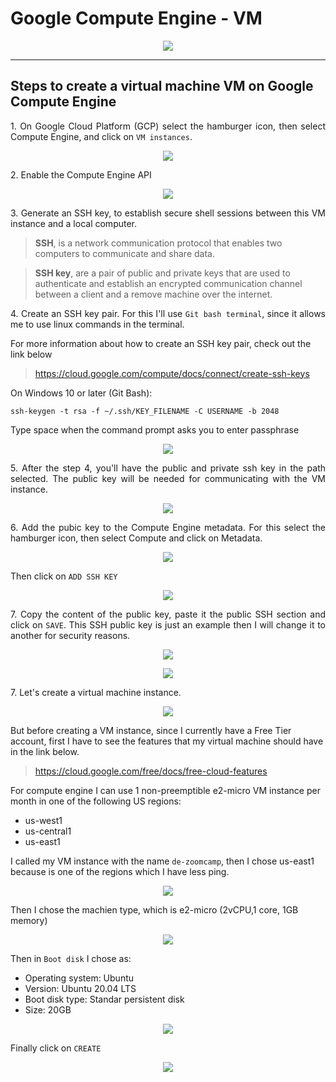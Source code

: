 # Google Compute Engine - VM

<p align="center">
  <img src="images\google_compute_engine.png">
</p>

---

## Steps to create a virtual machine VM on Google Compute Engine 

<p align="justify">
1. On Google Cloud Platform (GCP) select the hamburger icon, then select Compute Engine, and click on <code>VM instances</code>.
</p>

<p align="center">
  <img src="images\compute_engine_vm.png">
</p>

<p align="justify">
2. Enable the Compute Engine API
</p>

<p align="center">
  <img src="images\compute_engine_api.png">
</p>

<p align="justify">
3. Generate an SSH key, to establish secure shell sessions between  this VM instance and a local computer.

><b>SSH</b>, is a network communication protocol that enables two computers to communicate and share data.

><b>SSH key</b>,  are a pair of public and private keys that are used to authenticate and establish an encrypted communication channel between a client and a remove machine over the internet.
</p>

<p align="justify">
4. Create an SSH key pair. For this I'll use <code>Git bash terminal</code>, since it allows me to use linux commands in the terminal.

For more information about how to create an SSH key pair, check out the link below
</p>

> https://cloud.google.com/compute/docs/connect/create-ssh-keys

On Windows 10 or later (Git Bash):

    ssh-keygen -t rsa -f ~/.ssh/KEY_FILENAME -C USERNAME -b 2048

Type space when the command prompt asks you to enter passphrase

<p align="center">
  <img src="images\ssh_key.png">
</p>

<p align="justify">
5. After the step 4, you'll have the public and private ssh key in the path selected. The public key will be needed for communicating with  the VM instance.
</p>

<p align="center">
  <img src="images\ssh_ls.png">
</p>

<p align="justify">
6. Add the pubic key to the Compute Engine metadata. For this select the hamburger icon, then select Compute and click on Metadata.
</p>

<p align="center">
  <img src="images\metadata_compute_engine.png">
</p>

Then click on <code>ADD SSH KEY</code>

<p align="center">
  <img src="images\public_key_added.png">
</p>

<p align="justify">
7. Copy the content of the public key, paste it the public SSH section and click on <code>SAVE</code>. This SSH public key is just an example  then I will change it to another for security reasons.
</p>

<p align="center">
  <img src="images\cat_gcp.png">
</p>

<p align="center">
  <img src="images\ssh_key_added.png">
</p>

<p align="justify">
7. Let's create a virtual machine instance.
</p>

<p align="center">
  <img src="images\create_vm_instance.png">
</p>

But before creating a VM instance, since I currently have a Free Tier account, first I have to see the features that my virtual machine should have in the link below.

   > https://cloud.google.com/free/docs/free-cloud-features

For compute engine I can use 1 non-preemptible e2-micro VM instance per month in one of the following US regions:

- us-west1
- us-central1
- us-east1

I called my VM instance with the name <code>de-zoomcamp</code>, then I chose us-east1 because is one of the regions which I have less ping.

<p align="center">
  <img src="images\name_vm.png">
</p>

Then I chose the machien type, which is e2-micro (2vCPU,1 core, 1GB memory)
<p align="center">
  <img src="images\e2_instance.png">
</p>

Then in <code>Boot disk</code> I chose as:

- Operating system: Ubuntu
- Version: Ubuntu 20.04 LTS 
- Boot disk type: Standar persistent disk
- Size: 20GB

<p align="center">
  <img src="images\boot_disk.png">
</p>

Finally click on <code>CREATE</code>

<p align="center">
  <img src="images\finally_create_vm.png">
</p>



 
